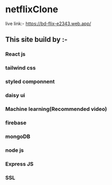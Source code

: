 # netflixClone
live link:- https://bd-flix-e2343.web.app/
## This site build by :- 
### React js
### tailwind css
### styled componnent
### daisy ui
### Machine learning(Recommended video)
### firebase
### mongoDB
### node js
### Express JS
### SSL

